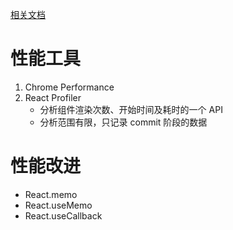 [相关文档](https://github.com/brickspert/blog/issues/36)

# 性能工具

1. Chrome Performance
2. React Profiler
   - 分析组件渲染次数、开始时间及耗时的一个 API
   - 分析范围有限，只记录 commit 阶段的数据

# 性能改进

- React.memo
- React.useMemo
- React.useCallback
